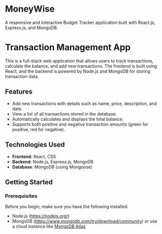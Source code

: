 # MoneyWise
A responsive and interactive Budget Tracker application built with React.js, Express.js, and MongoDB.


# Transaction Management App

This is a full-stack web application that allows users to track transactions, calculate the balance, and add new transactions. The frontend is built using React, and the backend is powered by Node.js and MongoDB for storing transaction data.

## Features

- Add new transactions with details such as name, price, description, and date.
- View a list of all transactions stored in the database.
- Automatically calculates and displays the total balance.
- Supports both positive and negative transaction amounts (green for positive, red for negative).

## Technologies Used

- **Frontend**: React, CSS
- **Backend**: Node.js, Express.js, MongoDB
- **Database**: MongoDB (using Mongoose)

## Getting Started

### Prerequisites

Before you begin, make sure you have the following installed:

- Node.js (https://nodejs.org/)
- MongoDB (https://www.mongodb.com/try/download/community) or use a cloud instance like [MongoDB Atlas](https://www.mongodb.com/cloud/atlas)



